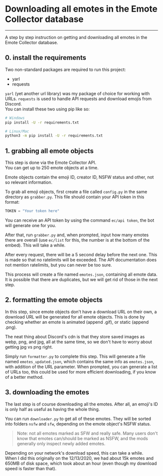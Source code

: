 # Downloading all emotes in the Emote Collector database
---
A step by step instruction on getting and downloading all emotes in the Emote Collector database.

## 0. install the requirements 
Two non-standard packages are required to run this project:
- yarl
- requests  

`yarl` (yet another url library) was my package of choice for working with URLs. `requests` is used to handle API requests and download emojis from Discord.  
You can install these two using pip like so: 
```sh
# Windows
pip install -U -r requirements.txt

# Linux/Mac
python3 -m pip install -U -r requirements.txt
```

## 1. grabbing all emote objects
This step is done via the Emote Collector API.  
You can get up to 250 emote objects at a time.

Emote objects contain the emoji ID, creator ID, NSFW status and other, not so relevant information.

To grab all emoji objects, first create a file called `config.py` in the same directory as `grabber.py`. This file should contain your API token in this format: 
```py
TOKEN = "Your token here"
```
You can receive an API token by using the command `ec/api token`, the bot will generate one for you.

After that, run `grabber.py` and, when prompted, input how many emotes there are overall (use `ec/list` for this, the number is at the bottom of the embed). This will take a while. 

After every request, there will be a 5 second delay before the next one. This is made so that no ratelimits will be exceeded. The API documentation does not mention ratelimits, but you can never be too sure.

This process will create a file named `emotes.json`, containing all emote data. It is possible that there are duplicates, but we will get rid of those in the next step.

## 2. formatting the emote objects
In this step, since emote objects don't have a download URL on their own, a download URL will be generated for all emote objects. This is done by checking whether an emote is animated (append .gif), or static (append .png).

The neat thing about Discord's cdn is that they store saved images as webp, png, and jpg, all at the same time, so we don't have to worry about getting jpg vs png right.

Simply run `formatter.py` to complete this step. This will generate a file named `emotes_updated.json`, which contains the same info as `emotes.json`, with addition of the URL parameter. When prompted, you can generate a list of URLs too, this could be used for more efficient downloading, if you know of a better method.

## 3. downloading the emotes
The last step is of course downloading all the emotes. After all, an emoji's ID is only half as useful as having the whole thing.

You can run `downloader.py` to get all of these emotes. They will be sorted into folders `nsfw` and `sfw`, depending on the emote object's NSFW status. 

> Note: not all emotes marked as SFW and really safe. Many users don't know that emotes can/should be marked as NSFW, and the mods generally only inspect newly added emotes.  

Depending on your network's download speed, this can take a while.  
When I did this originally on the 12/13/2020, we had about 15k emotes and 650MB of disk space, which took about an hour (even though my download speed is faster than that).

